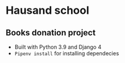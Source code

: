 # Hausand school
## Books donation project

- Built with Python 3.9 and Django 4
- `Pipenv install` for installing dependecies
